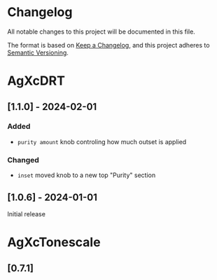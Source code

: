 # Changelog

All notable changes to this project will be documented in this file.

The format is based on [Keep a Changelog](https://keepachangelog.com/en/1.0.0/),
and this project adheres to [Semantic Versioning](https://semver.org/spec/v2.0.0.html).

# AgXcDRT

## [1.1.0] - 2024-02-01

### Added

* `purity amount` knob controling how much outset is applied

### Changed

* `inset` moved knob to a new top "Purity" section

## [1.0.6] - 2024-01-01

Initial release

# AgXcTonescale

## [0.7.1]